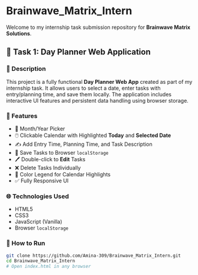 # Brainwave_Matrix_Intern

Welcome to my internship task submission repository for **Brainwave Matrix Solutions**.

## 📌 Task 1: Day Planner Web Application

### 📝 Description

This project is a fully functional **Day Planner Web App** created as part of my internship task. It allows users to select a date, enter tasks with entry/planning time, and save them locally. The application includes interactive UI features and persistent data handling using browser storage.

### 🔧 Features

- 📆 Month/Year Picker
- 🖱️ Clickable Calendar with Highlighted **Today** and **Selected Date**
- ✍️ Add Entry Time, Planning Time, and Task Description
- 💾 Save Tasks to Browser `localStorage`
- 🖊️ Double-click to **Edit** Tasks
- ❌ Delete Tasks Individually
- 📘 Color Legend for Calendar Highlights
- ✅ Fully Responsive UI

### 🌐 Technologies Used

- HTML5  
- CSS3  
- JavaScript (Vanilla)  
- Browser `localStorage`

### 📁 How to Run

```bash
git clone https://github.com/Amina-309/Brainwave_Matrix_Intern.git
cd Brainwave_Matrix_Intern
# Open index.html in any browser
